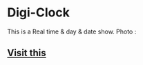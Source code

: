 # Digi-Clock
 This is a Real time & day & date show.
Photo :
<img src="Code.png" alt="">
<h2><a href="https://jmdigiclock.netlify.app/">Visit this</a></h2>
